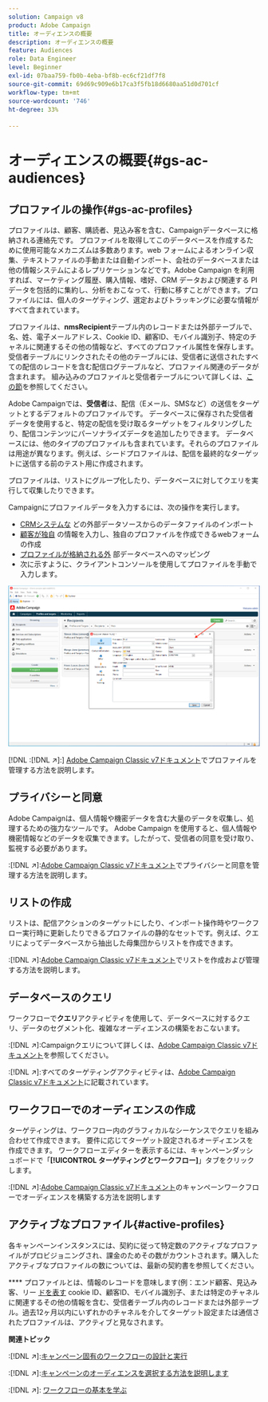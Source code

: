```yaml
---
solution: Campaign v8
product: Adobe Campaign
title: オーディエンスの概要
description: オーディエンスの概要
feature: Audiences
role: Data Engineer
level: Beginner
exl-id: 07baa759-fb0b-4eba-bf8b-ec6cf21df7f8
source-git-commit: 69d69c909e6b17ca3f5fb18d6680aa51d0d701cf
workflow-type: tm+mt
source-wordcount: '746'
ht-degree: 33%

---
```


# オーディエンスの概要{#gs-ac-audiences}

## プロファイルの操作{#gs-ac-profiles}

プロファイルは、顧客、購読者、見込み客を含む、Campaignデータベースに格納される連絡先です。 プロファイルを取得してこのデータベースを作成するために使用可能なメカニズムは多数あります。web フォームによるオンライン収集、テキストファイルの手動または自動インポート、会社のデータベースまたは他の情報システムによるレプリケーションなどです。Adobe Campaign を利用すれば、マーケティング履歴、購入情報、嗜好、CRM データおよび関連する PI データを包括的に集約し、分析をおこなって、行動に移すことができます。プロファイルには、個人のターゲティング、選定およびトラッキングに必要な情報がすべて含まれています。

プロファイルは、**nmsRecipient**&#x200B;テーブル内のレコードまたは外部テーブルで、名、姓、電子メールアドレス、Cookie ID、顧客ID、モバイル識別子、特定のチャネルに関連するその他の情報など、すべてのプロファイル属性を保存します。 受信者テーブルにリンクされたその他のテーブルには、受信者に送信されたすべての配信のレコードを含む配信ログテーブルなど、プロファイル関連のデータが含まれます。 組み込みのプロファイルと受信者テーブルについて詳しくは、[この節](../dev/datamodel.md#ootb-profiles)を参照してください。

Adobe Campaignでは、**受信者**&#x200B;は、配信（Eメール、SMSなど）の送信をターゲットとするデフォルトのプロファイルです。 データベースに保存された受信者データを使用すると、特定の配信を受け取るターゲットをフィルタリングしたり、配信コンテンツにパーソナライズデータを追加したりできます。 データベースには、他のタイプのプロファイルも含まれています。それらのプロファイルは用途が異なります。例えば、シードプロファイルは、配信を最終的なターゲットに送信する前のテスト用に作成されます。

プロファイルは、リストにグループ化したり、データベースに対してクエリを実行して収集したりできます。


Campaignにプロファイルデータを入力するには、次の操作を実行します。

* [CRMシステムな](import.md) どの外部データソースからのデータファイルのインポート
* [顧客が独自](../dev/webapps.md) の情報を入力し、独自のプロファイルを作成できるwebフォームの作成
* [プロファイルが格納される外](../connect/fda.md) 部データベースへのマッピング
* 次に示すように、クライアントコンソールを使用してプロファイルを手動で入力します。

![](assets/create-profile.png)


[!DNL :[!DNL :arrow_upper_right:]:] [Adobe Campaign Classic v7ドキュメント](https://experienceleague.adobe.com/docs/campaign-classic/using/getting-started/profile-management/about-profiles.html)でプロファイルを管理する方法を説明します。


## プライバシーと同意

Adobe Campaignは、個人情報や機密データを含む大量のデータを収集し、処理するための強力なツールです。 Adobe Campaign を使用すると、個人情報や機密情報などのデータを収集できます。したがって、受信者の同意を受け取り、監視する必要があります。

:[!DNL :arrow_upper_right:]:[Adobe Campaign Classic v7ドキュメント](https://experienceleague.corp.adobe.com/docs/campaign-classic/using/getting-started/privacy/privacy-and-recommendations.html)でプライバシーと同意を管理する方法を説明します。

## リストの作成

リストは、配信アクションのターゲットにしたり、インポート操作時やワークフロー実行時に更新したりできるプロファイルの静的なセットです。例えば、クエリによってデータベースから抽出した母集団からリストを作成できます。

:[!DNL :arrow_upper_right:]:[Adobe Campaign Classic v7ドキュメント](https://experienceleague.adobe.com/docs/campaign-classic/using/getting-started/profile-management/creating-and-managing-lists.html)でリストを作成および管理する方法を説明します。

## データベースのクエリ

ワークフローで&#x200B;**クエリ**&#x200B;アクティビティを使用して、データベースに対するクエリ、データのセグメント化、複雑なオーディエンスの構築をおこないます。

:[!DNL :arrow_upper_right:]:Campaignクエリについて詳しくは、[Adobe Campaign Classic v7ドキュメント](https://experienceleague.adobe.com/docs/campaign-classic/using/automating-with-workflows/introduction/targeting-data.html)を参照してください。

:[!DNL :arrow_upper_right:]:すべてのターゲティングアクティビティは、[Adobe Campaign Classic v7ドキュメント](https://experienceleague.adobe.com/docs/campaign-classic/using/automating-with-workflows/targeting-activities/about-targeting-activities.html)に記載されています。

## ワークフローでのオーディエンスの作成

ターゲティングは、ワークフロー内のグラフィカルなシーケンスでクエリを組み合わせて作成できます。 要件に応じてターゲット設定されるオーディエンスを作成できます。 ワークフローエディターを表示するには、キャンペーンダッシュボードで「**[!UICONTROL ターゲティングとワークフロー]**」タブをクリックします。

:[!DNL :arrow_upper_right:]:[Adobe Campaign Classic v7ドキュメント](https://experienceleague.adobe.com/docs/campaign-classic/using/orchestrating-campaigns/orchestrate-campaigns/marketing-campaign-target.html?lang=en#building-the-main-target-in-a-workflow)のキャンペーンワークフローでオーディエンスを構築する方法を説明します


## アクティブなプロファイル{#active-profiles}

各キャンペーンインスタンスには、契約に従って特定数のアクティブなプロファイルがプロビジョニングされ、課金のためその数がカウントされます。購入したアクティブなプロファイルの数については、最新の契約書を参照してください。

**** プロファイルとは、情報のレコードを意味します(例：エンド顧客、見込み客、リー [ドを表す](../dev/datamodel.md) cookie ID、顧客ID、モバイル識別子、または特定のチャネルに関連するその他の情報を含む、受信者テーブル内のレコードまたは外部テーブル。過去12ヶ月以内にいずれかのチャネルを介してターゲット設定または通信されたプロファイルは、アクティブと見なされます。

<!--
You can monitor the number of active profiles used on your instances directly from Campaign Control Panel. 

:[!DNL :arrow_upper_right:]: For more on this, refer to the [Control Panel documentation](https://docs.adobe.com/content/help/en/control-panel/using/performance-monitoring/active-profiles-monitoring.html).
-->

**関連トピック**

:[!DNL :arrow_upper_right:]:[キャンペーン固有のワークフローの設計と実行](https://experienceleague.adobe.com/docs/campaign-classic/using/automating-with-workflows/introduction/building-a-workflow.html)

:[!DNL :arrow_upper_right:]:[キャンペーンのオーディエンスを選択する方法を説明します](https://experienceleague.adobe.com/docs/campaign-classic/using/orchestrating-campaigns/orchestrate-campaigns/marketing-campaign-target.html)

:[!DNL :arrow_upper_right:]: [ワークフローの基本を学ぶ](https://experienceleague.adobe.com/docs/campaign-classic/using/automating-with-workflows/introduction/about-workflows.html)
